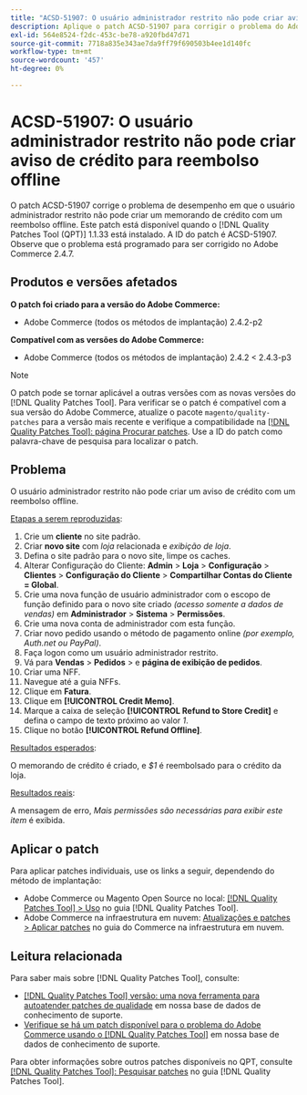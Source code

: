 ```yaml
---
title: "ACSD-51907: O usuário administrador restrito não pode criar aviso de crédito para reembolso offline"
description: Aplique o patch ACSD-51907 para corrigir o problema do Adobe Commerce em que o usuário administrador restrito não pode criar um aviso de crédito com um reembolso offline.
exl-id: 564e8524-f2dc-453c-be78-a920fbd47d71
source-git-commit: 7718a835e343ae7da9ff79f690503b4ee1d140fc
workflow-type: tm+mt
source-wordcount: '457'
ht-degree: 0%

---
```


# ACSD-51907: O usuário administrador restrito não pode criar aviso de crédito para reembolso offline

O patch ACSD-51907 corrige o problema de desempenho em que o usuário administrador restrito não pode criar um memorando de crédito com um reembolso offline. Este patch está disponível quando o [!DNL Quality Patches Tool (QPT)] 1.1.33 está instalado. A ID do patch é ACSD-51907. Observe que o problema está programado para ser corrigido no Adobe Commerce 2.4.7.

## Produtos e versões afetados

**O patch foi criado para a versão do Adobe Commerce:**

* Adobe Commerce (todos os métodos de implantação) 2.4.2-p2

**Compatível com as versões do Adobe Commerce:**

* Adobe Commerce (todos os métodos de implantação) 2.4.2 &lt; 2.4.3-p3

>[!NOTE]
>
>O patch pode se tornar aplicável a outras versões com as novas versões do [!DNL Quality Patches Tool]. Para verificar se o patch é compatível com a sua versão do Adobe Commerce, atualize o pacote `magento/quality-patches` para a versão mais recente e verifique a compatibilidade na [[!DNL Quality Patches Tool]: página Procurar patches](https://experienceleague.adobe.com/tools/commerce-quality-patches/index.html). Use a ID do patch como palavra-chave de pesquisa para localizar o patch.

## Problema

O usuário administrador restrito não pode criar um aviso de crédito com um reembolso offline.

<u>Etapas a serem reproduzidas</u>:

1. Crie um **cliente** no site padrão.
1. Criar **novo site** com *loja* relacionada e *exibição de loja*.
1. Defina o site padrão para o novo site, limpe os caches.
1. Alterar Configuração do Cliente: **Admin** > **Loja** > **Configuração** > **Clientes** > **Configuração do Cliente** > **Compartilhar Contas do Cliente = Global**.
1. Crie uma nova função de usuário administrador com o escopo de função definido para o novo site criado *(acesso somente a dados de vendas)* em **Administrador** > **Sistema** > **Permissões**.
1. Crie uma nova conta de administrador com esta função.
1. Criar novo pedido usando o método de pagamento online *(por exemplo, Auth.net ou PayPal)*.
1. Faça logon como um usuário administrador restrito.
1. Vá para **Vendas** > **Pedidos** > e **página de exibição de pedidos**.
1. Criar uma NFF.
1. Navegue até a guia NFFs.
1. Clique em **Fatura**.
1. Clique em **[!UICONTROL Credit Memo]**.
1. Marque a caixa de seleção **[!UICONTROL Refund to Store Credit]** e defina o campo de texto próximo ao valor *1*.
1. Clique no botão **[!UICONTROL Refund Offline]**.

<u>Resultados esperados</u>:

O memorando de crédito é criado, e *$1* é reembolsado para o crédito da loja.

<u>Resultados reais</u>:

A mensagem de erro, *Mais permissões são necessárias para exibir este item* é exibida.

## Aplicar o patch

Para aplicar patches individuais, use os links a seguir, dependendo do método de implantação:

* Adobe Commerce ou Magento Open Source no local: [[!DNL Quality Patches Tool] > Uso](https://experienceleague.adobe.com/docs/commerce-operations/tools/quality-patches-tool/usage.html) no guia [!DNL Quality Patches Tool].
* Adobe Commerce na infraestrutura em nuvem: [Atualizações e patches > Aplicar patches](https://experienceleague.adobe.com/docs/commerce-cloud-service/user-guide/develop/upgrade/apply-patches.html) no guia do Commerce na infraestrutura em nuvem.

## Leitura relacionada

Para saber mais sobre [!DNL Quality Patches Tool], consulte:

* [[!DNL Quality Patches Tool] versão: uma nova ferramenta para autoatender patches de qualidade](/help/announcements/adobe-commerce-announcements/magento-quality-patches-released-new-tool-to-self-serve-quality-patches.md) em nossa base de dados de conhecimento de suporte.
* [Verifique se há um patch disponível para o problema do Adobe Commerce usando o [!DNL Quality Patches Tool]](/help/support-tools/patches-available-in-qpt-tool/check-patch-for-magento-issue-with-magento-quality-patches.md) em nossa base de dados de conhecimento de suporte.

Para obter informações sobre outros patches disponíveis no QPT, consulte [[!DNL Quality Patches Tool]: Pesquisar patches](https://experienceleague.adobe.com/tools/commerce-quality-patches/index.html) no guia [!DNL Quality Patches Tool].
